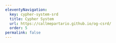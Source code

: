 ```yaml
---
eleventyNavigation:
  key: cypher-system-srd
  title: Cypher System
  url: https://callmepartario.github.io/og-csrd/
  order: 5
permalink: false
---
```

